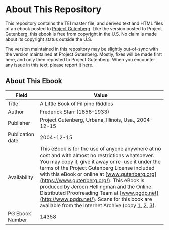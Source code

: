 # About This Repository

This repository contains the TEI master file, and derived text and HTML files of an ebook posted to [Project Gutenberg](https://www.gutenberg.org/). Like the version posted to Project Gutenberg, this ebook is free from copyright in the U.S. No claim is made about its copyright status outside the U.S.

The version maintained in this repository may be slightly out-of-sync with the version maintained at Project Gutenberg. Mostly, fixes will be made first here, and only then reposted to Project Gutenberg. When you encounter any issue in this text, please report it here.

## About This Ebook

| Field | Value |
| ----- | ----- |
| Title | A Little Book of Filipino Riddles |
| Author | Frederick Starr (1858–1933) |
| Publisher | Project Gutenberg, Urbana, Illinois, Usa., 2004-12-15 |
| Publication date | 2004-12-15 |
| Availability | This eBook is for the use of anyone anywhere at no cost and with almost no restrictions whatsoever. You may copy it, give it away or re-use it under the terms of the Project Gutenberg License included with this eBook or online at [www.gutenberg.org](https://www.gutenberg.org/). This eBook is produced by Jeroen Hellingman and the Online Distributed Proofreading Team at [www.pgdp.net](http://www.pgdp.net/). Scans for this book are available from the Internet Archive (copy [1](https://archive.org/details/littlebookoffili00star), [2](https://archive.org/details/alittlebookfili00unkngoog), [3](https://archive.org/details/aeh3478.0001.001.umich.edu)). |
| PG Ebook Number | [14358](https://www.gutenberg.org/ebooks/14358) |
